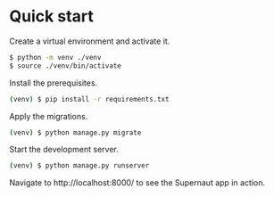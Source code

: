 # Quick start

Create a virtual environment and activate it.
```bash
$ python -m venv ./venv
$ source ./venv/bin/activate
```

Install the prerequisites.
```bash
(venv) $ pip install -r requirements.txt
```

Apply the migrations.
```bash
(venv) $ python manage.py migrate
```

Start the development server.
```bash
(venv) $ python manage.py runserver
```

Navigate to http://localhost:8000/ to see the Supernaut app in action.
